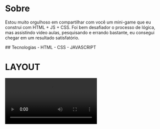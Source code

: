 # Sobre
<p>Estou muito orgulhoso em compartilhar com você um mini-game que eu construi com HTML + JS + CSS. Foi bem desafiador o processo de 
  lógica, mas assistindo video aulas, pesquisando e errando bastante, eu consegui chegar em um resultado satisfatório.
</p>
## Tecnologias
    - HTML
    - CSS
    - JAVASCRIPT
 
# LAYOUT
![app home](./Sphynxx-running.mp4)
